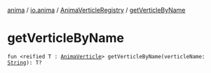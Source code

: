 [anima](../../index.md) / [io.anima](../index.md) / [AnimaVerticleRegistry](index.md) / [getVerticleByName](./get-verticle-by-name.md)

# getVerticleByName

`fun <reified T : `[`AnimaVerticle`](../-anima-verticle/index.md)`> getVerticleByName(verticleName: `[`String`](https://kotlinlang.org/api/latest/jvm/stdlib/kotlin/-string/index.html)`): T?`